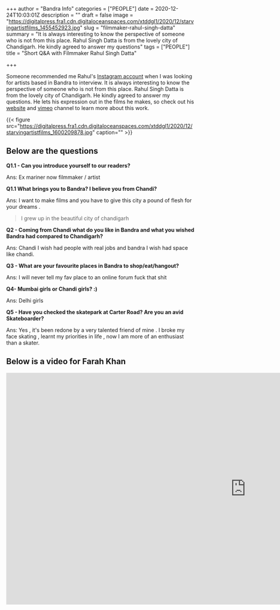 +++
author = "Bandra Info"
categories = ["PEOPLE"]
date = 2020-12-24T10:03:01Z
description = ""
draft = false
image = "https://digitalpress.fra1.cdn.digitaloceanspaces.com/xtddgl1/2020/12/starvingartistfilms_1455452923.jpg"
slug = "filmmaker-rahul-singh-datta"
summary = "It is always interesting to know the perspective of someone who is not from this place. Rahul Singh Datta is from the lovely city of Chandigarh. He kindly agreed to answer my questions"
tags = ["PEOPLE"]
title = "Short Q&A with Filmmaker Rahul Singh Datta"

+++


Someone recommended me Rahul's [Instagram account](https://www.instagram.com/starvingartistfilms/) when I was looking for artists based in Bandra to interview. It is always interesting to know the perspective of someone who is not from this place. Rahul Singh Datta is from the lovely city of Chandigarh. He kindly agreed to answer my questions. He lets his expression out in the films he makes, so check out his [website](http://www.starvingartistfilms.com/) and [vimeo](https://vimeo.com/starvingartistfilms/) channel to learn more about this work.

{{< figure src="https://digitalpress.fra1.cdn.digitaloceanspaces.com/xtddgl1/2020/12/starvingartistfilms_1600209878.jpg" caption="" >}}

## Below are the questions

**Q1.1 - Can you introduce yourself to our readers?**

Ans: Ex mariner now filmmaker / artist

**Q1.1 What brings you to Bandra? I believe you from Chandi?**

Ans: I want to make films and you have to give this city a pound of flesh for your dreams .

> I grew up in the beautiful city of chandigarh

**Q2 - Coming from Chandi what do you like in Bandra and what you wished Bandra had compared to Chandigarh?**

Ans: Chandi I wish had people with real jobs and bandra I wish had space like chandi.

**Q3 - What are your favourite places in Bandra to shop/eat/hangout?**

Ans: I will never tell my fav place to an online forum fuck that shit

**Q4- Mumbai girls or Chandi girls? :)**

Ans: Delhi girls

**Q5 - Have you checked the skatepark at Carter Road? Are you an avid Skateboarder?**

Ans: Yes , it's been redone by a very talented friend of mine . I broke my face skating , learnt my priorities in life , now I am more of an enthusiast than a skater.

## Below is a video for Farah Khan

<iframe src="https://player.vimeo.com/video/331501200?app_id=122963" width="1280" height="620" frameborder="0" allow="autoplay; fullscreen" allowfullscreen title="Directors cut FKFJ"></iframe>



